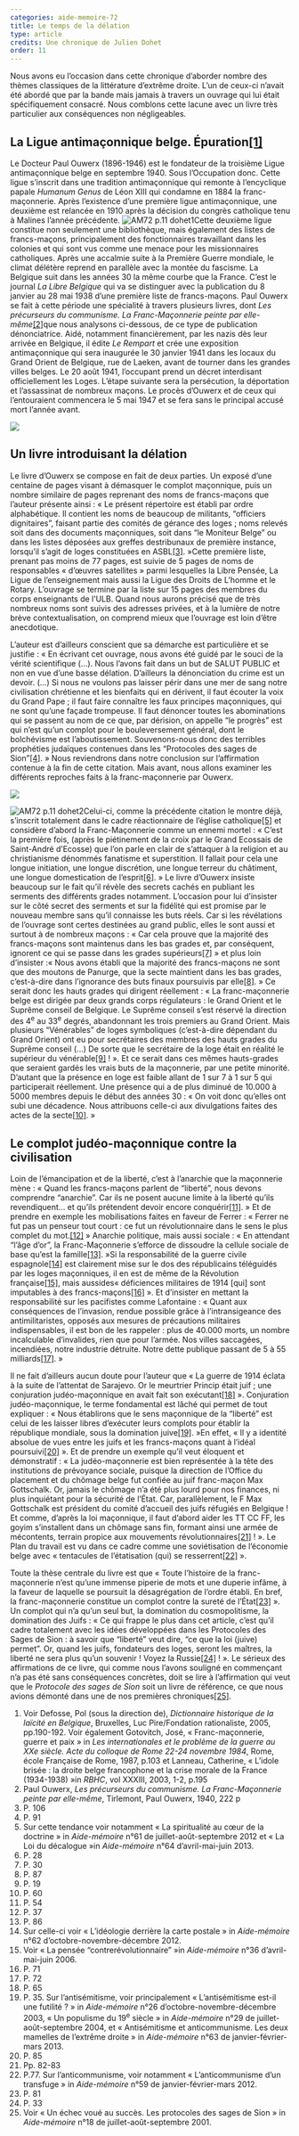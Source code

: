 ```yaml
---
categories: aide-memoire-72
title: Le temps de la délation
type: article
credits: Une chronique de Julien Dohet
order: 11
---
```

Nous avons eu l’occasion dans cette chronique d’aborder nombre des thèmes classiques de la littérature d’extrême droite. L’un de ceux-ci n’avait été abordé que par la bande mais jamais à travers un ouvrage qui lui était spécifiquement consacré. Nous comblons cette lacune avec un livre très particulier aux conséquences non négligeables.

## La Ligue antimaçonnique belge. Épuration[[1]](#footnote-1)

Le Docteur Paul Ouwerx (1896-1946) est le fondateur de la troisième Ligue antimaçonnique belge en septembre 1940. Sous l’Occupation donc. Cette ligue s’inscrit dans une tradition antimaçonnique qui remonte à l’encyclique papale _Humanum Genus_ de Léon XIII qui condamne en 1884 la franc-maçonnerie. Après l’existence d’une première ligue antimaçonnique, une deuxième est relancée en 1910 après la décision du congrès catholique tenu à Malines l’année précédente. ![AM72 p.11 dohet1](/images/aide_memoire/am72/AM72_p.11_dohet1.jpeg)Cette deuxième ligue constitue non seulement une bibliothèque, mais également des listes de francs-maçons, principalement des fonctionnaires travaillant dans les colonies et qui sont vus comme une menace pour les missionnaires catholiques. Après une accalmie suite à la Première Guerre mondiale, le climat délétère reprend en parallèle avec la montée du fascisme. La Belgique suit dans les années 30 la même courbe que la France. C’est le journal _La Libre Belgique_ qui va se distinguer avec la publication du 8 janvier au 28 mai 1938 d’une première liste de francs-maçons. Paul Ouwerx se fait à cette période une spécialité à travers plusieurs livres, dont _Les précurseurs du communisme. La Franc-Maçonnerie peinte par elle-même_[[2]](#footnote-2)que nous analysons ci-dessous, de ce type de publication dénonciatrice. Aidé, notamment financièrement, par les nazis dès leur arrivée en Belgique, il édite _Le Rempart_ et crée une exposition antimaçonnique qui sera inaugurée le 30 janvier 1941 dans les locaux du Grand Orient de Belgique, rue de Laeken, avant de tourner dans les grandes villes belges. Le 20 août 1941, l’occupant prend un décret interdisant officiellement les Loges. L’étape suivante sera la persécution, la déportation et l’assassinat de nombreux maçons. Le procès d’Ouwerx et de ceux qui l’entouraient commencera le 5 mai 1947 et se fera sans le principal accusé mort l’année avant.

![](/assets/uploads/am72_p.11_dohet1.jpeg)

## Un livre introduisant la délation

Le livre d’Ouwerx se compose en fait de deux parties. Un exposé d’une centaine de pages visant à démasquer le complot maçonnique, puis un nombre similaire de pages reprenant des noms de francs-maçons que l’auteur présente ainsi : « Le présent répertoire est établi par ordre alphabétique. Il contient les noms de beaucoup de militants, “officiers dignitaires”, faisant partie des comités de gérance des loges ; noms relevés soit dans des documents maçonniques, soit dans “le Moniteur Belge” ou dans les listes déposées aux greffes destribunaux de première instance, lorsqu’il s’agit de loges constituées en ASBL[[3]](#footnote-3). »Cette première liste, prenant pas moins de 77 pages, est suivie de 5 pages de noms de responsables « d’œuvres satellites » parmi lesquelles la Libre Pensée, La Ligue de l’enseignement mais aussi la Ligue des Droits de L’homme et le Rotary. L’ouvrage se termine par la liste sur 15 pages des membres du corps enseignants de l’ULB. Quand nous aurons précisé que de très nombreux noms sont suivis des adresses privées, et à la lumière de notre brève contextualisation, on comprend mieux que l’ouvrage est loin d’être anecdotique.

L’auteur est d’ailleurs conscient que sa démarche est particulière et se justifie : « En écrivant cet ouvrage, nous avons été guidé par le souci de la vérité scientifique (…). Nous l’avons fait dans un but de SALUT PUBLIC et non en vue d’une basse délation. D’ailleurs la dénonciation du crime est un devoir. (…) Si nous ne voulons pas laisser périr dans une mer de sang notre civilisation chrétienne et les bienfaits qui en dérivent, il faut écouter la voix du Grand Pape ; il faut faire connaître les faux principes maçonniques, qui ne sont qu’une façade trompeuse. Il faut dénoncer toutes les abominations qui se passent au nom de ce que, par dérision, on appelle “le progrès” est qui n’est qu’un complot pour le bouleversement général, dont le bolchévisme est l’aboutissement. Souvenons-nous donc des terribles prophéties judaïques contenues dans les “Protocoles des sages de Sion”[[4]](#footnote-4). » Nous reviendrons dans notre conclusion sur l’affirmation contenue à la fin de cette citation. Mais avant, nous allons examiner les différents reproches faits à la franc-maçonnerie par Ouwerx.

![](/assets/uploads/am72_p.11_dohet2.jpeg)

![AM72 p.11 dohet2](/images/aide_memoire/am72/AM72_p.11_dohet2.jpeg)Celui-ci, comme la précédente citation le montre déjà, s’inscrit totalement dans le cadre réactionnaire de l’église catholique[[5]](#footnote-5) et considère d’abord la Franc-Maçonnerie comme un ennemi mortel : « C’est la première fois, (après le piétinement de la croix par le Grand Ecossais de Saint-André d’Ecosse) que l’on parle en clair de s’attaquer à la religion et au christianisme dénommés fanatisme et superstition. Il fallait pour cela une longue initiation, une longue discrétion, une longue terreur du châtiment, une longue domestication de l’esprit[[6]](#footnote-6). » Le livre d’Ouwerx insiste beaucoup sur le fait qu’il révèle des secrets cachés en publiant les serments des différents grades notamment. L’occasion pour lui d’insister sur le côté secret des serments et sur la fidélité qui est promise par le nouveau membre sans qu’il connaisse les buts réels. Car si les révélations de l’ouvrage sont certes destinées au grand public, elles le sont aussi et surtout à de nombreux maçons : « Car cela prouve que la majorité des francs-maçons sont maintenus dans les bas grades et, par conséquent, ignorent ce qui se passe dans les grades supérieurs[[7]](#footnote-7) » et plus loin d’insister :« Nous avons établi que la majorité des francs-maçons ne sont que des moutons de Panurge, que la secte maintient dans les bas grades, c’est-à-dire dans l’ignorance des buts finaux poursuivis par elle[[8]](#footnote-8). » Ce serait donc les hauts grades qui dirigent réellement : « La franc-maçonnerie belge est dirigée par deux grands corps régulateurs : le Grand Orient et le Suprême conseil de Belgique. Le Suprême conseil s’est réservé la direction des 4<sup>e</sup> au 33<sup>e</sup> degrés, abandonnant les trois premiers au Grand Orient. Mais plusieurs “Vénérables” de loges symboliques (c’est-à-dire dépendant du Grand Orient) ont eu pour secrétaires des membres des hauts grades du Suprême conseil (…) De sorte que le secrétaire de la loge était en réalité le supérieur du vénérable[[9]](#footnote-9) ! ». Et ce serait dans ces mêmes hauts-grades que seraient gardés les vrais buts de la maçonnerie, par une petite minorité. D’autant que la présence en loge est faible allant de 1 sur 7 à 1 sur 5 qui participerait réellement. Une présence qui a de plus diminué de 10.000 à 5000 membres depuis le début des années 30 : « On voit donc qu’elles ont subi une décadence. Nous attribuons celle-ci aux divulgations faites des actes de la secte[[10]](#footnote-10). »

## Le complot judéo-maçonnique contre la civilisation

Loin de l’émancipation et de la liberté, c’est à l’anarchie que la maçonnerie mène : « Quand les francs-maçons parlent de “liberté”, nous devons comprendre “anarchie”. Car ils ne posent aucune limite à la liberté qu’ils revendiquent… et qu’ils prétendent devoir encore conquérir[[11]](#footnote-11). » Et de prendre en exemple les mobilisations faites en faveur de Ferrer : « Ferrer ne fut pas un penseur tout court : ce fut un révolutionnaire dans le sens le plus complet du mot.[[12]](#footnote-12) » Anarchie politique, mais aussi sociale : « En attendant “l’âge d’or”, la Franc-Maçonnerie s’efforce de dissoudre la cellule sociale de base qu’est la famille[[13]](#footnote-13). »Si la responsabilité de la guerre civile espagnole[[14]](#footnote-14) est clairement mise sur le dos des républicains téléguidés par les loges maçonniques, il en est de même de la Révolution française[[15]](#footnote-15), mais aussides« déficiences militaires de 1914 \[qui] sont imputables à des francs-maçons[[16]](#footnote-16) ». Et d’insister en mettant la responsabilité sur les pacifistes comme Lafontaine : « Quant aux conséquences de l’invasion, rendue possible grâce à l’intransigeance des antimilitaristes, opposés aux mesures de précautions militaires indispensables, il est bon de les rappeler : plus de 40.000 morts, un nombre incalculable d’invalides, rien que pour l’armée. Nos villes saccagées, incendiées, notre industrie détruite. Notre dette publique passant de 5 à 55 milliards[[17]](#footnote-17). »

Il ne fait d’ailleurs aucun doute pour l’auteur que « La guerre de 1914 éclata à la suite de l’attentat de Sarajevo. Or le meurtrier Princip était juif ; une conjuration judéo-maçonnique en avait fait son exécutant[[18]](#footnote-18) ». Conjuration judéo-maçonnique, le terme fondamental est lâché qui permet de tout expliquer : «  Nous établirons que le sens maçonnique de la “liberté” est celui de les laisser libres d’exécuter leurs complots pour établir la république mondiale, sous la domination juive[[19]](#footnote-19). »En effet, « Il y a identité absolue de vues entre les juifs et les francs-maçons quant à l’idéal poursuivi[[20]](#footnote-20) ». Et de prendre un exemple qu’il veut éloquent et démonstratif : « La judéo-maçonnerie est bien représentée à la tête des institutions de prévoyance sociale, puisque la direction de l’Office du placement et du chômage belge fut confiée au juif franc-maçon Max Gottschalk. Or, jamais le chômage n’a été plus lourd pour nos finances, ni plus inquiétant pour la sécurité de l’État. Car, parallèlement, le F Max Gottschalk est président du comité d’accueil des juifs réfugiés en Belgique ! Et comme, d’après la loi maçonnique, il faut d’abord aider les TT CC FF, les goyim s’installent dans un chômage sans fin, formant ainsi une armée de mécontents, terrain propice aux mouvements révolutionnaires[[21]](#footnote-21) ! ». Le Plan du travail est vu dans ce cadre comme une soviétisation de l’économie belge avec « tentacules de l’étatisation (qui) se resserrent[[22]](#footnote-22) ».

Toute la thèse centrale du livre est que « Toute l’histoire de la franc-maçonnerie n’est qu’une immense piperie de mots et une duperie infâme, à la faveur de laquelle se poursuit la désagrégation de l’ordre établi. En bref, la franc-maçonnerie constitue un complot contre la sureté de l’État[[23]](#footnote-23) ». Un complot qui n’a qu’un seul but, la domination du cosmopolitisme, la domination des Juifs : « Ce qui frappe le plus dans cet article, c’est qu’il cadre totalement avec les idées développées dans les Protocoles des Sages de Sion : à savoir que “liberté” veut dire, “ce que la loi (juive) permet”. Or, quand les juifs, fondateurs des loges, seront les maîtres, la liberté ne sera plus qu’un souvenir ! Voyez la Russie[[24]](#footnote-24) ! »_._ Le sérieux des affirmations de ce livre, qui comme nous l’avons souligné en commençant n’a pas été sans conséquences concrètes, doit se lire à l’affirmation qui veut que le _Protocole des sages de Sion_ soit un livre de référence, ce que nous avions démonté dans une de nos premières chroniques[[25]](#footnote-25).

1. Voir Defosse, Pol (sous la direction de), _Dictionnaire historique de la laïcité en Belgique_, Bruxelles, Luc Pire/Fondation rationaliste, 2005, pp.190-192. Voir également Gotovitch, José, « Franc-maçonnerie, guerre et paix » in _Les internationales et le problème de la guerre au XXe siècle. Acte du colloque de Rome 22-24 novembre 1984_, Rome, école Française de Rome, 1987, p.103 et Lanneau, Catherine, « L’idole brisée : la droite belge francophone et la crise morale de la France (1934-1938) »in _RBHC_, vol XXXIII, 2003, 1-2, p.195
2. Paul Ouwerx, _Les précurseurs du communisme. La Franc-Maçonnerie peinte par elle-même_, Tirlemont, Paul Ouwerx, 1940, 222 p
3. P. 106
4. P. 91
5. Sur cette tendance voir notamment « La spiritualité au cœur de la doctrine » in _Aide-mémoire_ n°61 de juillet-août-septembre 2012 et « La Loi du décalogue »in _Aide-mémoire_ n°64 d’avril-mai-juin 2013.
6. P. 28
7. P. 30
8. P. 87
9. P. 19
10. P. 60
11. P. 54
12. P. 37
13. P. 86
14. Sur celle-ci voir « L’idéologie derrière la carte postale » in _Aide-mémoire_ n°62 d’octobre-novembre-décembre 2012.
15. Voir « La pensée “contrerévolutionnaire” »in _Aide-mémoire_ n°36 d’avril-mai-juin 2006.
16. P. 71
17. P. 72
18. P. 65
19. P. 35. Sur l’antisémitisme, voir principalement « L’antisémitisme est-il une futilité ? » in _Aide-mémoire_ n°26 d’octobre-novembre-décembre 2003, « Un populisme du 19<sup>e</sup> siècle » in _Aide-mémoire_ n°29 de juillet-août-septembre 2004, et « Antisémitisme et anticommunisme. Les deux mamelles de l’extrême droite » in _Aide-mémoire_ n°63 de janvier-février-mars 2013.
20. P. 85
21. Pp. 82-83
22. P.77. Sur l’anticommunisme, voir notamment « L’anticommunisme d’un transfuge » in _Aide-mémoire_ n°59 de janvier-février-mars 2012.
23. P. 81
24. P. 33
25. Voir « Un échec voué au succès. Les protocoles des sages de Sion » in _Aide-mémoire_ n°18 de juillet-août-septembre 2001.
